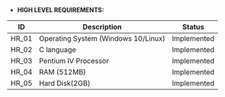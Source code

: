 ﻿- **HIGH LEVEL REQUIREMENTS:**

| ID | Description | Status |
|----|-------------|--------|
| HR_01 | Operating System (Windows 10/Linux) | Implemented |
| HR_02 | C language | Implemented |
| HR_03 | Pentium IV Processor | Implemented |
| HR_04 | RAM (512MB) | Implemented |
| HR_05 | Hard Disk(2GB) | Implemented |


